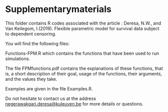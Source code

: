 # Supplementarymaterials

This folder contains R codes associated with the article : Deresa, N.W., and Van Keilegom, I.(2019). Flexible parametric model for 
survival data subject to dependent censoring.

You will find the following files:

Functions-FPM.R which contains the functions that have been used to run simulations.

The file FPMfunctions.pdf contains the explanations of these functions, that is, a short description of their goal, usage of the functions, their arguments, and the values they take.

Examples are given in the file Examples.R.

Do not hesitate to contact us at the address negerawakgari.deresa@kuleuven.be for more details or questions.
